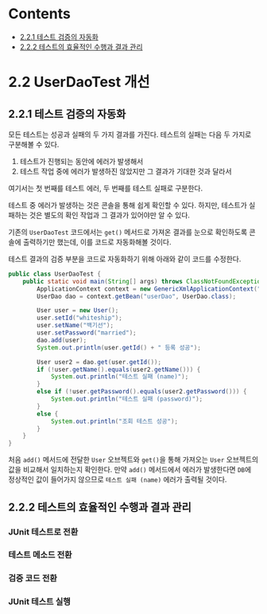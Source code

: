 # Contents

- [2.2.1 테스트 검증의 자동화](#221-테스트-검증의-자동화)
- [2.2.2 테스트의 효율적인 수행과 결과 관리](#222-테스트의-효율적인-수행과-결과-관리)

# 2.2 UserDaoTest 개선

## 2.2.1 테스트 검증의 자동화

모든 테스트는 성공과 실패의 두 가지 결과를 가진다. 테스트의 실패는 다음 두 가지로 구분해볼 수 있다.

1. 테스트가 진행되는 동안에 에러가 발생해서
2. 테스트 작업 중에 에러가 발생하진 않았지만 그 결과가 기대한 것과 달라서

여기서는 첫 번째를 테스트 에러, 두 번째를 테스트 실패로 구분한다.

테스트 중 에러가 발생하는 것은 콘솔을 통해 쉽게 확인할 수 있다. 하지만, 테스트가 실패하는 것은 별도의 확인 작업과 그 결과가 있어야만 알 수 있다.

기존의 `UserDaoTest` 코드에서는 `get()` 메서드로 가져온 결과를 눈으로 확인하도록 콘솔에 출력하기만 했는데, 이를 코드로 자동화해볼 것이다.

테스트 결과의 검증 부분을 코드로 자동화하기 위해 아래와 같이 코드를 수정한다.

```java
public class UserDaoTest {
    public static void main(String[] args) throws ClassNotFoundException, SQLException {
        ApplicationContext context = new GenericXmlApplicationContext("applicationContext.xml");
        UserDao dao = context.getBean("userDao", UserDao.class);

        User user = new User();
        user.setId("whiteship");
        user.setName("백기선");
        user.setPassword("married");
        dao.add(user);
        System.out.println(user.getId() + " 등록 성공");

        User user2 = dao.get(user.getId());
        if (!user.getName().equals(user2.getName())) {
            System.out.println("테스트 실패 (name)");
        }
        else if (!user.getPassword().equals(user2.getPassword())) {
            System.out.println("테스트 실패 (password)");
        }
        else {
            System.out.println("조회 테스트 성공");
        }
    }
}
```

처음 `add()` 메서드에 전달한 `User` 오브젝트와 `get()`을 통해 가져오는 `User` 오브젝트의 값을 비교해서 일치하는지 확인한다. 만약 `add()` 메서드에서 에러가 발생한다면 `DB`에 정상적인 값이 들어가지 않으므로 `테스트 실패 (name)` 에러가 출력될 것이다.

## 2.2.2 테스트의 효율적인 수행과 결과 관리

### JUnit 테스트로 전환

### 테스트 메소드 전환

### 검증 코드 전환

### JUnit 테스트 실행

